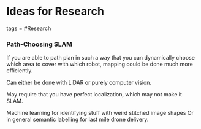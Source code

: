 # Ideas for Research
tags = #Research




### Path-Choosing SLAM
If you are able to path plan in such a way that you can dynamically choose which area to cover with which robot, mapping could be done much more efficiently. 

Can either be done with LiDAR or purely computer vision.

May require that you have perfect localization, which may not make it SLAM.

Machine learning for identifying stuff with weird stitched image shapes
Or in general semantic labelling for last mile drone delivery.